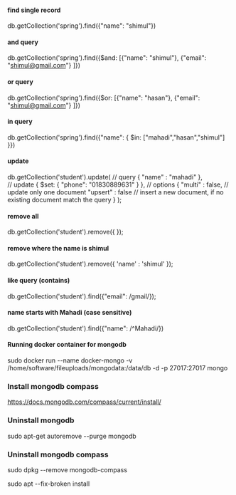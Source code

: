 #### find single record
db.getCollection('spring').find({"name": "shimul"})

#### and query
db.getCollection('spring').find({$and: [{"name": "shimul"}, {"email": "shimul@gmail.com"} ]})

#### or query
db.getCollection('spring').find({$or: [{"name": "hasan"}, {"email": "shimul@gmail.com"} ]})

#### in query
db.getCollection('spring').find({"name": {
        $in: ["mahadi","hasan","shimul"]
    }})

#### update
db.getCollection('student').update(
    // query 
    {
        "name" : "mahadi"
    },    
    // update 
    {
        $set: {
                "phone": "01830889631"
            }
    },
    // options 
    {
        "multi" : false,  // update only one document 
        "upsert" : false  // insert a new document, if no existing document match the query 
    }
);

#### remove all
db.getCollection('student').remove({ });

#### remove where the name is shimul
db.getCollection('student').remove({ 'name' : 'shimul' });

#### like query (contains)
db.getCollection('student').find({"email": /gmail/});


#### name starts with Mahadi (case sensitive)
db.getCollection('student').find({"name": /^Mahadi/})

#### Running docker container for mongodb
sudo docker run --name docker-mongo -v /home/software/fileuploads/mongodata:/data/db -d -p 27017:27017 mongo


### Install mongodb compass
https://docs.mongodb.com/compass/current/install/

### Uninstall mongodb
sudo apt-get autoremove --purge mongodb


### Uninstall mongodb compass
sudo dpkg --remove mongodb-compass

sudo apt --fix-broken install


